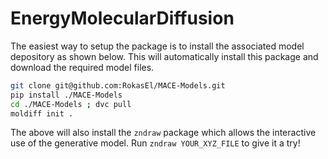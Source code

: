 # EnergyMolecularDiffusion

The easiest way to setup the package is to install the associated model depository as shown below. This will automatically install this package and download the required model files.

```bash
git clone git@github.com:RokasEl/MACE-Models.git
pip install ./MACE-Models
cd ./MACE-Models ; dvc pull
moldiff init .
```
The above will also install the `zndraw` package which allows the interactive use of the generative model. Run `zndraw YOUR_XYZ_FILE` to give it a try!
